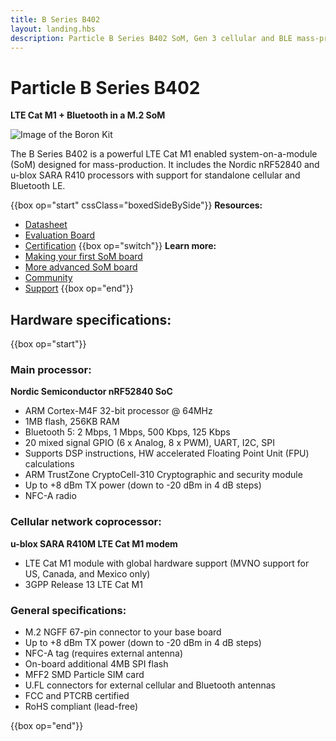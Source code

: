 ```yaml
---
title: B Series B402 
layout: landing.hbs
description: Particle B Series B402 SoM, Gen 3 cellular and BLE mass-production module
---
```


# Particle B Series B402

**LTE Cat M1 + Bluetooth in a M.2 SoM**

![Image of the Boron Kit](/assets/images/b-series/b-series-top.png)

The B Series B402 is a powerful LTE Cat M1 enabled system-on-a-module (SoM) designed for mass-production. It includes the Nordic nRF52840 and u-blox SARA R410 processors with support for standalone cellular and Bluetooth LE.

{{box op="start" cssClass="boxedSideBySide"}}
  **Resources:**
- [Datasheet](/datasheets/boron/b402-datasheet/)
- [Evaluation Board](/datasheets/boron/b-series-eval-board/)
- [Certification](/datasheets/certifications/certification)
{{box op="switch"}}
**Learn more:**
- [Making your first SoM board](/tutorials/hardware-projects/som-first-board/)
- [More advanced SoM board](https://github.com/particle-iot/app-notes/tree/master/AN001-Basic-SoM-Design)
- [Community](https://community.particle.io/)
- [Support](https://support.particle.io/hc/)
{{box op="end"}}

## Hardware specifications:

{{box op="start"}}

### Main processor:

**Nordic Semiconductor nRF52840 SoC**

- ARM Cortex-M4F 32-bit processor @ 64MHz
- 1MB flash, 256KB RAM
- Bluetooth 5: 2 Mbps, 1 Mbps, 500 Kbps, 125 Kbps
- 20 mixed signal GPIO (6 x Analog, 8 x PWM), UART, I2C, SPI
- Supports DSP instructions, HW accelerated Floating Point Unit (FPU) calculations
- ARM TrustZone CryptoCell-310 Cryptographic and security module
- Up to +8 dBm TX power (down to -20 dBm in 4 dB steps)
- NFC-A radio

### Cellular network coprocessor:

**u-blox SARA R410M LTE Cat M1 modem**

- LTE Cat M1 module with global hardware support (MVNO support for US, Canada, and Mexico only)
- 3GPP Release 13 LTE Cat M1

### General specifications:

- M.2 NGFF 67-pin connector to your base board
- Up to +8 dBm TX power (down to -20 dBm in 4 dB steps)
- NFC-A tag (requires external antenna)
- On-board additional 4MB SPI flash
- MFF2 SMD Particle SIM card
- U.FL connectors for external cellular and Bluetooth antennas
- FCC and PTCRB certified
- RoHS compliant (lead-free)

<!--
<div align="center">
<br />

<a href="https://store.particle.io/products/boron-lte" target="_blank" class="button">BUY A BORON</a>

</div>
-->

{{box op="end"}}

